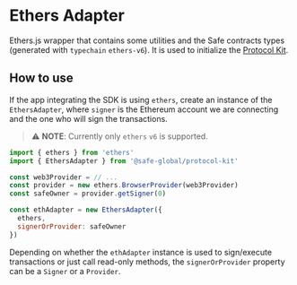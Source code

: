 # Ethers Adapter

Ethers.js wrapper that contains some utilities and the Safe contracts types (generated with `typechain` `ethers-v6`). It is used to initialize the [Protocol Kit](https://github.com/safe-global/safe-core-sdk/tree/main/packages/protocol-kit).

## How to use

If the app integrating the SDK is using `ethers`, create an instance of the `EthersAdapter`, where `signer` is the Ethereum account we are connecting and the one who will sign the transactions.

> :warning: **NOTE**: Currently only `ethers` `v6` is supported.

```js
import { ethers } from 'ethers'
import { EthersAdapter } from '@safe-global/protocol-kit'

const web3Provider = // ...
const provider = new ethers.BrowserProvider(web3Provider)
const safeOwner = provider.getSigner(0)

const ethAdapter = new EthersAdapter({
  ethers,
  signerOrProvider: safeOwner
})
```

Depending on whether the `ethAdapter` instance is used to sign/execute transactions or just call read-only methods, the `signerOrProvider` property can be a `Signer` or a `Provider`.

